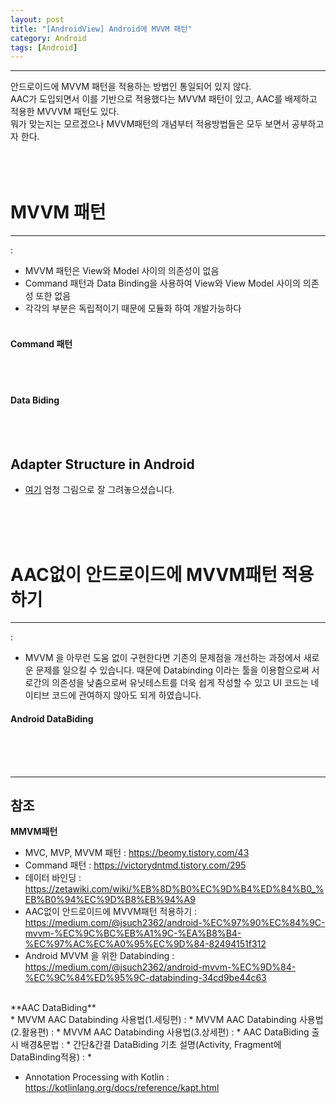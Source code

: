 ```yaml
---
layout: post
title: "[AndroidView] Android에 MVVM 패턴"
category: Android
tags: [Android]
---
```

-------------------
  
안드로이드에 MVVM 패턴을 적용하는 방법인 통일되어 있지 않다.<br/>
AAC가 도입되면서 이를 기반으로 적용했다는 MVVM 패턴이 있고, AAC를 배제하고 적용한 MVVVM 패턴도 있다.<br/>
뭐가 맞는지는 모르겠으나 MVVM패턴의 개념부터 적용방법들은 모두 보면서 공부하고자 한다.<br/>
<br/><br/><br/>
  
# MVVM 패턴
-------------------
 : 
 - MVVM 패턴은 View와 Model 사이의 의존성이 없음
 - Command 패턴과 Data Binding을 사용하여 View와 View Model 사이의 의존성 또한 없음
 - 각각의 부분은 독립적이기 때문에 모듈화 하여 개발가능하다
<br/><br/>
#### Command 패턴
<br/><br/>
#### Data Biding
<br/><br/>


## Adapter Structure in Android
 - [여기](https://m.blog.naver.com/PostView.nhn?blogId=gi_balja&logNo=221162720020&proxyReferer=https%3A%2F%2Fwww.google.com%2F&view=img_2) 엄청 그림으로 잘 그려놓으셨습니다.
<br/>
<br/>
<br/>
  
# AAC없이 안드로이드에 MVVM패턴 적용하기
-------------------
 :  
 - MVVM 을 아무런 도움 없이 구현한다면 기존의 문제점을 개선하는 과정에서 새로운 문제를 일으킬 수 있습니다. 때문에 Databinding 이라는 툴을 이용함으로써 서로간의 의존성을 낮춤으로써 유닛테스트를 더욱 쉽게 작성할 수 있고 UI 코드는 네이티브 코드에 관여하지 않아도 되게 하였습니다.
  
#### Android DataBiding

<br/>
<br/>
<br/>
  
-------------------
## 참조

**MMVM패턴**<br/>
* MVC, MVP, MVVM 패턴 : <https://beomy.tistory.com/43>
* Command 패턴 : <https://victorydntmd.tistory.com/295>
* 데이터 바인딩 : <https://zetawiki.com/wiki/%EB%8D%B0%EC%9D%B4%ED%84%B0_%EB%B0%94%EC%9D%B8%EB%94%A9>
* AAC없이 안드로이드에 MVVM패턴 적용하기 : <https://medium.com/@jsuch2362/android-%EC%97%90%EC%84%9C-mvvm-%EC%9C%BC%EB%A1%9C-%EA%B8%B4-%EC%97%AC%EC%A0%95%EC%9D%84-82494151f312>
* Android MVVM 을 위한 Databinding : <https://medium.com/@jsuch2362/android-mvvm-%EC%9D%84-%EC%9C%84%ED%95%9C-databinding-34cd9be44c63>
<br/>
**AAC DataBiding**<br/>
* MVVM AAC Databinding 사용법(1.세팅편) : <https://medium.com/@gus0000123/android-databinding-%EC%82%AC%EC%9A%A9%EB%B2%95-9a3480a3bfc7>
* MVVM AAC Databinding 사용법(2.활용편) : <https://medium.com/@gus0000123/android-databinding-%EC%82%AC%EC%9A%A9%EB%B2%95-9a3480a3bfc7>
* MVVM AAC Databinding 사용법(3.상세편) : <https://medium.com/@gus0000123/android-jetpack-databinding-%EC%82%AC%EC%9A%A9%EB%B2%95-3-%EC%83%81%EC%84%B8%ED%8E%B8-afcc96ac3690>
* AAC DataBiding 출시 배경&문법 : <https://dundun-dev.tistory.com/16>
* 간단&간결 DataBiding 기초 설명(Activity, Fragment에 DataBinding적용) : <https://itpangpang.xyz/353>
*
<br/>

* Annotation Processing with Kotlin : <https://kotlinlang.org/docs/reference/kapt.html>
